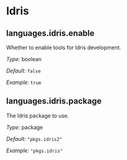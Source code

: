   # Idris
  


## languages\.idris\.enable

Whether to enable tools for Idris development\.



*Type:*
boolean



*Default:*
` false `



*Example:*
` true `



## languages\.idris\.package



The Idris package to use\.



*Type:*
package



*Default:*
` "pkgs.idris2" `



*Example:*
` "pkgs.idris" `
